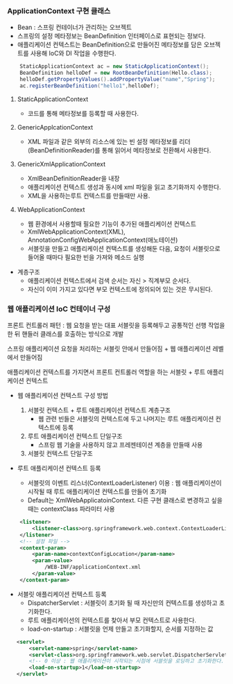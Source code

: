 ### ApplicationContext 구현 클래스

- Bean : 스프링 컨테이너가 관리하는 오브젝트  
- 스프링의 설정 메타정보는 BeanDefinition 인터페이스로 표현되는 정보다.  
- 애플리케이션 컨텍스트는 BeanDefinition으로 만들어진 메타정보를 담은 오브젝트를 사용해 IoC와 DI 작업을 수행한다.

```java
    StaticApplicationContext ac = new StaticApplicationContext();
    BeanDefinition helloDef = new RootBeanDefinition(Hello.class);
    helloDef.getPropertyValues().addPropertyValue("name","Spring");
    ac.registerBeanDefinition("hello1",helloDef);
```

1. StaticApplicationContext 
    - 코드를 통해 메타정보를 등록할 때 사용한다.

2. GenericApplcationContext 
    - XML 파일과 같은 외부의 리소스에 있는 빈 설정 메타정보를 리더(BeanDefinitionReader)를 통해 읽어서 메타정보로 전환해서 사용한다.

3. GenericXmlApplicationContext
    - XmlBeanDefinitionReader을 내장
    - 애플리케이션 컨텍스트 생성과 동시에 xml 파일을 읽고 초기화까지 수행한다.
    - XML을 사용하는루트 컨텍스트를 만들때만 사용.

4. WebApplicationContext
    - 웹 환경에서 사용할때 필요한 기능이 추가된 애플리케이션 컨텍스트
    - XmlWebApplicationContext(XML), AnnotationConfigWebApplicationContext(애노테이션)
    - 서블릿을 만들고 애플리케이션 컨택스트를 생성해둔 다음, 요청이 서블릿으로 들어올 때마다 필요한 빈을 가져와 메소드 실행

- 계층구조
    - 애플리케이션 컨텍스트에서 검색 순서는 자신 > 직계부모 순서다. 
    - 자신이 이미 가지고 있다면 부모 컨텍스트에 정의되어 있는 것은 무시된다.

### 웹 애플리케이션 IoC 컨테이너 구성

프론트 컨트롤러 패턴 : 웹 요청을 받는 대표 서블릿을 등록해두고 공통적인 선행 작업을 한 뒤 핸들러 클래스를 호출하는 방식으로 개발    

스프링 애플리케이션 요청을 처리하는 서블릿 안에서 만들어짐 + 웹 애플리케이션 레벨에서 만들어짐    

애플리케이션 컨텍스트를 가지면서 프론트 컨트롤러 역할을 하는 서블릿 + 루트 애플리케이션 컨텍스트    

- 웹 애플리케이션 컨텍스트 구성 방법
    1. 서블릿 컨텍스트 + 루트 애플리케이션 컨텍스트 계층구조 
        - 웹 관련 빈들은 서블릿의 컨텍스트에 두고 나머지는 루트 애플리케이션 컨텍스트에 등록
    2. 루트 애플리케이션 컨텍스트 단일구조
        - 스프링 웹 기술을 사용하지 않고 프레젠테이션 계층을 만들때 사용
    3. 서블릿 컨텍스트 단일구조


- 루트 애플리케이션 컨텍스트 등록
    - 서블릿의 이벤트 리스너(ContextLoaderListener) 이용 : 웹 애플리케이션이 시작될 때 루트 애플리케이션 컨텍스트를 만들어 초기화
    - Default는 XmlWebApplicatoinContext. 다른 구현 클래스로 변경하고 싶을 때는 contextClass 파라미터 사용

``` xml
    <listener>
        <listener-class>org.springframework.web.context.ContextLoaderListener</listener-class>
    </listener>
    <!-- 설정 파일 -->
    <context-param>
        <param-name>contextConfigLocation</param-name>
        <param-value>
            /WEB-INF/applicationContext.xml
        </param-value>
    </context-param>
```

- 서블릿 애플리케이션 컨텍스트 등록
    - DispatcherServlet : 서블릿이 초기화 될 때 자신만의 컨텍스트를 생성하고 초기화한다.
    - 루트 애플리케이션의 컨텍스트를 찾아서 부모 컨텍스트로 사용한다.
    - load-on-startup : 서블릿을 언제 만들고 초기화할지, 순서를 지정하는 값 

 ``` xml
    <servlet>
        <servlet-name>spring</servlet-name>
        <servlet-class>org.springframework.web.servlet.DispatcherServlet</servlet-class>
        <!-- 0 이상 : 웹 애플리케이션이 시작되는 시점에 서블릿을 로딩하고 초기화한다. -->
        <load-on-startup>1</load-on-startup>
    </servlet>
```   
